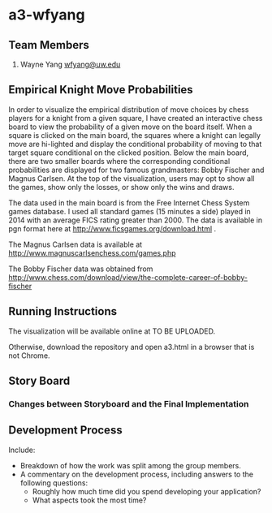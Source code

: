 a3-wfyang
===============

## Team Members

1. Wayne Yang wfyang@uw.edu

## Empirical Knight Move Probabilities

In order to visualize the empirical distribution of move choices by chess players for a knight from a given square, I have created an interactive chess board to view the probability of a given move on the board itself.  When a square is clicked on the main board, the squares where a knight can legally move are hi-lighted and display the conditional probability of moving to that target square conditional on the clicked position.  Below the main board, there are two smaller boards where the corresponding conditional probabilities are displayed for two famous grandmasters: Bobby Fischer and Magnus Carlsen.  At the top of the visualization, users may opt to show all the games, show only the losses, or show only the wins and draws.

The data used in the main board is from the Free Internet Chess System games database.  I used all standard games (15 minutes a side) played in 2014 with an average FICS rating greater than 2000.  The data is available in pgn format here at http://www.ficsgames.org/download.html .

The Magnus Carlsen data is available at http://www.magnuscarlsenchess.com/games.php

The Bobby Fischer data was obtained from http://www.chess.com/download/view/the-complete-career-of-bobby-fischer

## Running Instructions

The visualization will be available online at TO BE UPLOADED.

Otherwise, download the repository and open a3.html in a browser that is not Chrome.

## Story Board




### Changes between Storyboard and the Final Implementation



## Development Process

Include:
- Breakdown of how the work was split among the group members. 
- A commentary on the development process, including answers to the following questions: 
  - Roughly how much time did you spend developing your application?
  - What aspects took the most time?